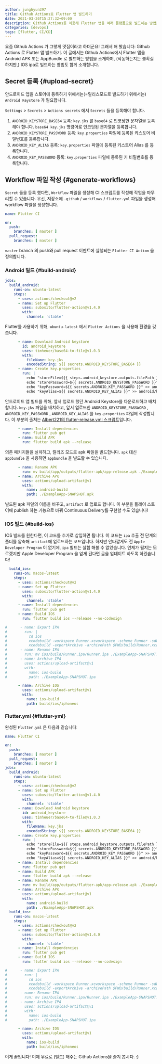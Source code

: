```yaml
---
author: junghyun397
title: Github Actions로 Flutter 앱 빌드하기
date: 2021-03-26T15:27:32+09:00
description: Github Actions를 이용해 Flutter 앱을 여러 플랫폼으로 빌드하는 방법을 정리해 봤습니다.
categories: [devops]
tags: [flutter, CI/CD]
---
```


요즘 Github Actions 가 그렇게 맛집이라고 하더군요! 그래서 해 봤습니다: Github Actions 로 Flutter 앱 빌드하기. 이 글에서는 Github Actions에서 Flutter 앱을 Android APK 또는 AppBundle 로 빌드하는 방법을 소개하며, (작동하는지는 불확실하지만,) IOS ipa로 빌드하는 방법도 함께 소개합니다.

## Secret 등록 {#upload-secret}

안드로이드 앱을 스토어에 등록하기 위해서는(=릴리스모드로 빌드하기 위해서는) ``Android Keystore`` 가 필요합니다. 

``Settings`` > ``Secrets`` > ``Actions secrets`` 에서 ``Secrets`` 들을 등록해야 합니다.

1. ``ANDROID_KEYSTORE_BASE64`` 등록: ``key.jks`` 를 ``base64`` 로 인코딩한 문자열을 등록해야 합니다. ``base64 key.jks`` 명령어로 인코딩된 문자열을 등록합니다.
2. ``ANDROID_KEYSTORE_PASSWORD`` 등록: ``key.properties`` 파일에 등록된 키스토어 비밀번호를 등록합니다.
3. ``ANDROID_KEY_ALIAS`` 등록: ``key.properties`` 파일에 등록된 키스토어 Alias 를 등록합니다.
4. ``ANDROID_KEY_PASSWORD`` 등록: ``key.properties`` 파일에 등록된 키 비밀번호를 등록합니다.

## Workflow 파일 작성 {#generate-workflows}

``Secret`` 들을 등록 했다면, ``Workflow`` 파일을 생성해 CI 스크립트를 작성해 작업을 마무리할 수 있습니다. 우선, 저장소에 ``.github`` / ``workflows`` / ``flutter.yml`` 파일을 생성해 workflow 파일을 생성합니다.

```yaml
name: Flutter CI

on:
  push:
    branches: [ master ]
  pull_request:
    branches: [ master ]
```

 ``master`` branch 의 push와 pull request 이벤트에 실행되는 ``Flutter CI Action`` 을 정의합니다.

### Android 빌드 {#build-android}

```yaml
jobs:
  build_android:
    runs-on: ubuntu-latest
    steps:
      - uses: actions/checkout@v2
      - name: Set up Flutter
        uses: subosito/flutter-action@v1.4.0
        with:
          channel: 'stable'
```

Flutter를 사용하기 위해, ``ubuntu-latest`` 에서 ``Flutter Actions`` 을 사용해 환경을 갖춥니다.

```yaml
      - name: Download Android keystore
        id: android_keystore
        uses: timheuer/base64-to-file@v1.0.3
        with:
          fileName: key.jks
          encodedString: ${{ secrets.ANDROID_KEYSTORE_BASE64 }}
      - name: Create key.properties
        run: |
          echo "storeFile=${{ steps.android_keystore.outputs.filePath }}" > android/key.properties
          echo "storePassword=${{ secrets.ANDROID_KEYSTORE_PASSWORD }}" >> android/key.properties
          echo "keyPassword=${{ secrets.ANDROID_KEY_PASSWORD }}" >> android/key.properties
          echo "keyAlias=${{ secrets.ANDROID_KEY_ALIAS }}" >> android/key.properties
```

안드로이드 앱 빌드를 위해,  앞서 업로드 했던 Android Keystore를 다운로드하고 배치합니다. ``key.jks`` 파일을 배치하고, 앞서 업로드한 ``ANDROID_KEYSTORE_PASSWORD`` , ``ANDROID_KEY_PASSWORD`` , ``ANDROID_KEY_ALIAS`` 를 ``key.properties`` 파일에 작성합니다. 이 부분의 출처는 [Albert221의 flutter-release.yml 스크립트](https://gist.github.com/Albert221/ede4eab3cade98070f37bfa0f646fd19#file-flutter-release-yml)입니다.

```yaml
      - name: Install dependencies
        run: flutter pub get
      - name: Build APK
        run: flutter build apk --release
```

의존 패키지들을 설치하고, 릴리즈 모드로 apk 파일을 빌드합니다. ``apk`` 대신 ``appbundle`` 을 사용하면 ``appbundle`` 을 빌드할 수 있습니다.

```yaml
      - name: Rename APK
        run: mv build/app/outputs/flutter-apk/app-release.apk ./ExampleApp-SNAPSHOT.apk
      - name: Archive APK
        uses: actions/upload-artifact@v1
        with:
          name: android-build
          path: ./ExampleApp-SNAPSHOT.apk
```

빌드된 apk 파일의 이름을 바꾸고, ``artifact`` 로 업로드 합니다. 이 부분을 플레이 스토어에 publish 하는 기능으로 바꿔 Continuous Delivery를 구현할 수도 있습니다!

### IOS 빌드 {#build-ios}

IOS 빌드를 원한다면, 이 코드를 추가로 삽입하면 됩니다. 이 코드는 ``ipa`` 추출 전 단계의 폴더를 압축해 ``artifact``에 업로드하는 코드입니다. 하지만 안타깝게도 전 ``Apple Developer Program`` 이 없기에, ``ipa`` 빌드는 실험 해볼 수 없었습니다. 언제가 될지는 모르겠지만 Apple Developer Program 을 얻게 된다면 글을 업데이트 하도록 하겠습니다!

```yaml
  build_ios:
    runs-on: macos-latest
    steps:
      - uses: actions/checkout@v2
      - name: Set up Flutter
        uses: subosito/flutter-action@v1.4.0
        with:
          channel: 'stable'
      - name: Install dependencies
        run: flutter pub get
      - name: Build IOS
        run: flutter build ios --release --no-codesign

#      - name: Export IPA
#        run: |
#          cd ios
#          xcodebuild -workspace Runner.xcworkspace -scheme Runner -sdk iphoneos -configuration Release archive -archivePath $PWD/build/Runner.xcarchive
#          xcodebuild -exportArchive -archivePath $PWD/build/Runner.xcarchive -exportOptionsPlist ExportOptions.plist -exportPath $PWD/build/Runner.ipa
#      - name: Rename IPA
#        run: mv ios/build/Runner.ipa/Runner.ipa ./ExampleApp-SNAPSHOT.ipa
#      - name: Archive IPA
#        uses: actions/upload-artifact@v1
#        with:
#          name: ios-build
#          path: ./ExampleApp-SNAPSHOT.ipa

      - name: Archive IOS
        uses: actions/upload-artifact@v1
        with:
          name: ios-build
          path: build/ios/iphoneos
```

### Flutter.yml {#flutter-yml}

완성된 ``Flutter.yml`` 은 다음과 같습니다:

```yml
name: Flutter CI

on:
  push:
    branches: [ master ]
  pull_request:
    branches: [ master ]
jobs:
  build_android:
    runs-on: ubuntu-latest
    steps:
      - uses: actions/checkout@v2
      - name: Set up Flutter
        uses: subosito/flutter-action@v1.4.0
        with:
          channel: 'stable'
      - name: Download Android keystore
        id: android_keystore
        uses: timheuer/base64-to-file@v1.0.3
        with:
          fileName: key.jks
          encodedString: ${{ secrets.ANDROID_KEYSTORE_BASE64 }}
      - name: Create key.properties
        run: |
          echo "storeFile=${{ steps.android_keystore.outputs.filePath }}" > android/key.properties
          echo "storePassword=${{ secrets.ANDROID_KEYSTORE_PASSWORD }}" >> android/key.properties
          echo "keyPassword=${{ secrets.ANDROID_KEY_PASSWORD }}" >> android/key.properties
          echo "keyAlias=${{ secrets.ANDROID_KEY_ALIAS }}" >> android/key.properties
      - name: Install dependencies
        run: flutter pub get
      - name: Build APK
        run: flutter build apk --release
      - name: Rename APK
        run: mv build/app/outputs/flutter-apk/app-release.apk ./ExampleApp-SNAPSHOT.apk
      - name: Archive APK
        uses: actions/upload-artifact@v1
        with:
          name: android-build
          path: ./ExampleApp-SNAPSHOT.apk
  build_ios:
    runs-on: macos-latest
    steps:
      - uses: actions/checkout@v2
      - name: Set up Flutter
        uses: subosito/flutter-action@v1.4.0
        with:
          channel: 'stable'
      - name: Install dependencies
        run: flutter pub get
      - name: Build IOS
        run: flutter build ios --release --no-codesign

#      - name: Export IPA
#        run: |
#          cd ios
#          xcodebuild -workspace Runner.xcworkspace -scheme Runner -sdk iphoneos -configuration Release archive -archivePath $PWD/build/Runner.xcarchive
#          xcodebuild -exportArchive -archivePath $PWD/build/Runner.xcarchive -exportOptionsPlist ExportOptions.plist -exportPath $PWD/build/Runner.ipa
#      - name: Rename IPA
#        run: mv ios/build/Runner.ipa/Runner.ipa ./ExampleApp-SNAPSHOT.ipa
#      - name: Archive IPA
#        uses: actions/upload-artifact@v1
#        with:
#          name: ios-build
#          path: ./ExampleApp-SNAPSHOT.ipa

      - name: Archive IOS
        uses: actions/upload-artifact@v1
        with:
          name: ios-build
          path: build/ios/iphoneos
```

이게 끝입니다! 이제 무료로 (빌드) 해주는 Github Actions을 즐겨 봅시다. :)
